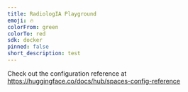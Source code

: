 ```yaml
---
title: RadiologIA Playground
emoji: 🔥
colorFrom: green
colorTo: red
sdk: docker
pinned: false
short_description: test
---
```


Check out the configuration reference at https://huggingface.co/docs/hub/spaces-config-reference
